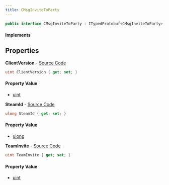 ```yaml
---
title: CMsgInviteToParty
---
```


```csharp
public interface CMsgInviteToParty : ITypedProtobuf<CMsgInviteToParty>, INativeHandle
```

#### Implements

## Properties

**ClientVersion** - [Source Code](https://github.com/swiftly-solution/swiftlys2/blob/master/managed/src/SwiftlyS2.Generated/Protobufs/Interfaces/CMsgInviteToParty.cs#L16)

```csharp
uint ClientVersion { get; set; }
```

#### Property Value

- [uint](https://learn.microsoft.com/dotnet/api/system.uint32)

**SteamId** - [Source Code](https://github.com/swiftly-solution/swiftlys2/blob/master/managed/src/SwiftlyS2.Generated/Protobufs/Interfaces/CMsgInviteToParty.cs#L13)

```csharp
ulong SteamId { get; set; }
```

#### Property Value

- [ulong](https://learn.microsoft.com/dotnet/api/system.uint64)

**TeamInvite** - [Source Code](https://github.com/swiftly-solution/swiftlys2/blob/master/managed/src/SwiftlyS2.Generated/Protobufs/Interfaces/CMsgInviteToParty.cs#L19)

```csharp
uint TeamInvite { get; set; }
```

#### Property Value

- [uint](https://learn.microsoft.com/dotnet/api/system.uint32)

